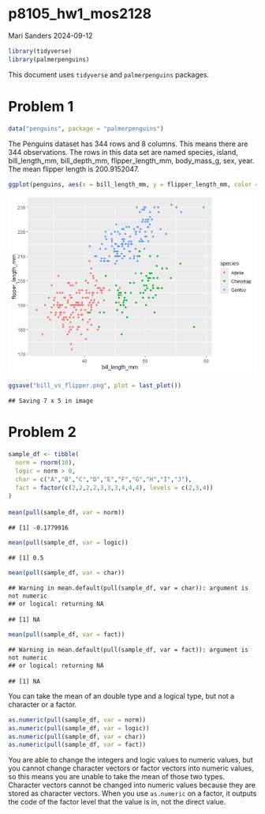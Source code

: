 p8105_hw1_mos2128
================
Mari Sanders
2024-09-12

``` r
library(tidyverse)
library(palmerpenguins)
```

This document uses `tidyverse` and `palmerpenguins` packages.

# Problem 1

``` r
data("penguins", package = "palmerpenguins") 
```

The Penguins dataset has 344 rows and 8 columns. This means there are
344 observations. The rows in this data set are named species, island,
bill_length_mm, bill_depth_mm, flipper_length_mm, body_mass_g, sex,
year. The mean flipper length is 200.9152047.

``` r
ggplot(penguins, aes(x = bill_length_mm, y = flipper_length_mm, color = species)) + geom_point()
```

![](p8105_hw1_mos2128_files/figure-gfm/unnamed-chunk-3-1.png)<!-- -->

``` r
ggsave("bill_vs_flipper.png", plot = last_plot())
```

    ## Saving 7 x 5 in image

# Problem 2

``` r
sample_df <- tibble(
  norm = rnorm(10), 
  logic = norm > 0, 
  char = c("A","B","C","D","E","F","G","H","I","J"),
  fact = factor(c(2,2,2,2,3,3,3,4,4,4), levels = c(2,3,4))
)

mean(pull(sample_df, var = norm))
```

    ## [1] -0.1779916

``` r
mean(pull(sample_df, var = logic))
```

    ## [1] 0.5

``` r
mean(pull(sample_df, var = char))
```

    ## Warning in mean.default(pull(sample_df, var = char)): argument is not numeric
    ## or logical: returning NA

    ## [1] NA

``` r
mean(pull(sample_df, var = fact))
```

    ## Warning in mean.default(pull(sample_df, var = fact)): argument is not numeric
    ## or logical: returning NA

    ## [1] NA

You can take the mean of an double type and a logical type, but not a
character or a factor.

``` r
as.numeric(pull(sample_df, var = norm))
as.numeric(pull(sample_df, var = logic))
as.numeric(pull(sample_df, var = char))
as.numeric(pull(sample_df, var = fact))
```

You are able to change the integers and logic values to numeric values,
but you cannot change character vectors or factor vectors into numeric
values, so this means you are unable to take the mean of those two
types. Character vectors cannot be changed into numeric values because
they are stored as character vectors. When you use `as.numeric` on a
factor, it outputs the code of the factor level that the value is in,
not the direct value.
